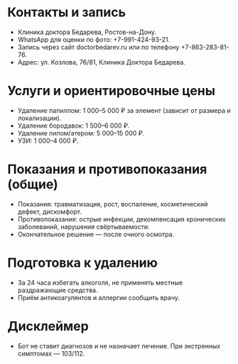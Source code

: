 # Контакты и запись
- Клиника доктора Бедарева, Ростов-на-Дону.
- WhatsApp для оценки по фото: +7-991-424-93-21.
- Запись через сайт doctorbedarev.ru или по телефону +7-863-283-81-76.
- Адрес: ул. Козлова, 76/81, Клиника Доктора Бедарева.

# Услуги и ориентировочные цены
- Удаление папиллом: 1 000–5 000 ₽ за элемент (зависит от размера и локализации).
- Удаление бородавок: 1 500–6 000 ₽.
- Удаление липом/атером: 5 000–15 000 ₽.
- УЗИ: 1 000–4 000 ₽.

# Показания и противопоказания (общие)
- Показания: травматизация, рост, воспаление, косметический дефект, дискомфорт.
- Противопоказания: острые инфекции, декомпенсация хронических заболеваний, нарушения свёртываемости.
- Окончательное решение — после очного осмотра.

# Подготовка к удалению
- За 24 часа избегать алкоголя, не применять местные раздражающие средства.
- Приём антикоагулянтов и аллергии сообщить врачу.

# Дисклеймер
- Бот не ставит диагнозов и не назначает лечение. При экстренных симптомах — 103/112.

